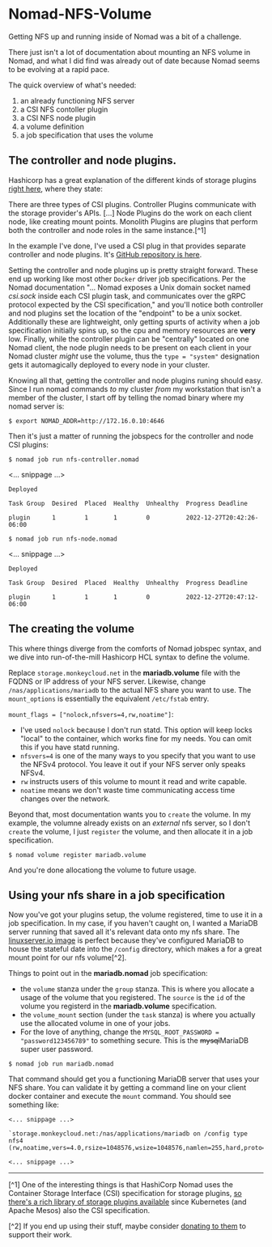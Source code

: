 # Nomad-NFS-Volume
Getting NFS up and running inside of Nomad was a bit of a challenge.

There just isn't a lot of documentation about mounting an NFS volume in Nomad,
and what I did find was already out of date because Nomad seems to be evolving
at a rapid pace.

The quick overview of what's needed:
1. an already functioning NFS server
1. a CSI NFS contoller plugin
1. a CSI NFS node plugin
1. a volume definition
1. a job specification that uses the volume

## The controller and node plugins. 
Hashicorp has a great explanation of the different kinds of storage plugins
[right here](https://developer.hashicorp.com/nomad/docs/concepts/plugins/csi), where they state:

There are three types of CSI plugins. Controller Plugins communicate with the
storage provider's APIs. [...] Node Plugins do the work on each client node,
like creating mount points. Monolith Plugins are plugins that perform both the
controller and node roles in the same instance.[^1]

In the example I've done, I've used a CSI plug in that provides separate
controller and node plugins. It's [GitHub repository is here](https://github.com/kubernetes-csi/csi-driver-nfs).


Setting the controller and node plugins up is pretty straight forward. These
end up working like most other `Docker` driver job specifications. Per the
Nomad documentation "... Nomad exposes a Unix domain socket named *csi.sock*
inside each CSI plugin task, and communicates over the gRPC protocol expected
by the CSI specification," and you'll notice both controller and nod plugins
set the location of the "endpoint" to be a unix socket. Additionally these
are lightweight, only getting spurts of activity when a job specification
initially spins up, so the cpu and memory resources are **very** low. Finally,
while the controller plugin can be "centrally" located on one Nomad client,
the node plugin needs to be present on each client in your Nomad cluster
_might_ use the volume, thus the `type = "system"` designation gets it
automagically deployed to every node in your cluster.

Knowing all that, getting the controller and node plugins runing should easy.
Since I run nomad commands *to* my cluster *from* my workstation that isn't a
member of the cluster, I start off by telling the nomad binary where my nomad
server is:

`$ export NOMAD_ADDR=http://172.16.0.10:4646`


Then it's just a matter of running the jobspecs for the controller and node CSI
plugins:

`$ nomad job run nfs-controller.nomad`

 <... snippage ...>
 
    Deployed
    
    Task Group  Desired  Placed  Healthy  Unhealthy  Progress Deadline
    
    plugin      1        1       1        0          2022-12-27T20:42:26-06:00
    

`$ nomad job run nfs-node.nomad`

 <... snippage ...>
 
    Deployed
    
    Task Group  Desired  Placed  Healthy  Unhealthy  Progress Deadline
    
    plugin      1        1       1        0          2022-12-27T20:47:12-06:00
    

## The creating the volume

This where things diverge from the comforts of Nomad jobspec syntax, and we
dive into run-of-the-mill Hashicorp HCL syntax to define the volume.

Replace `storage.monkeycloud.net` in the **mariadb.volume** file with the FQDNS or
IP address of your NFS server. Likewise, change `/nas/applications/mariadb` to the
actual NFS share you want to use. The `mount_options` is essentially the
equivalent `/etc/fstab` entry.

`mount_flags = ["nolock,nfsvers=4,rw,noatime"]`:

- I've used `nolock` because I don't run statd. This option will keep locks
"local" to the container, which works fine for my needs. You can omit this if
you have statd running.
- `nfsvers=4` is one of the many ways to you specify that you want to use the
NFSv4 protocol. You leave it out if your NFS server only speaks NFSv4.
- `rw` instructs users of this volume to mount it read and write capable.
- `noatime` means we don't waste time communicating access time changes over
the network.

Beyond that, most documentation wants you to `create` the volume. In my
example, the volumne already exists on an *external* nfs server, so I don't
`create` the volume, I just `register` the volume, and then allocate it in a
job specification.

`$ nomad volume register mariadb.volume`

And you're done allocationg the volume to future usage.

## Using your nfs share in a job specification

Now you've got your plugins setup, the volume registered, time to use it in
a job specification. In my case, if you haven't caught on, I wanted a MariaDB
server running that saved all it's relevant data onto my nfs share. The
[linuxserver.io image](https://hub.docker.com/r/linuxserver/mariadb/#!) is perfect because they've configured MariaDB to house
the stateful date into the `/config` directory, which makes a for a great
mount point for our nfs volume[^2].

Things to point out in the **mariadb.nomad** job specification:

- the `volume` stanza under the `group` stanza. This is where you allocate a
usage of the volume that you registered. The `source` is the `id` of the volume
you registerd in the **mariadb.volume** specification.
- the `volume_mount` section (under the `task` stanza) is where you actually use
the allocated volume in one of your jobs.
- For the love of anything, change the `MYSQL_ROOT_PASSWORD = "password123456789"`
to something secure. This is the ~~mysql~~MariaDB super user password.

`$ nomad job run mariadb.nomad`

That command should get you a functioning MariaDB server that uses your NFS share.
You can validate it by getting a command line on your client docker container and
execute the `mount` command. You should see something like:

```
<... snippage ...>

`storage.monkeycloud.net:/nas/applications/mariadb on /config type nfs4 (rw,noatime,vers=4.0,rsize=1048576,wsize=1048576,namlen=255,hard,proto=tcp,timeo=600,retrans=2,sec=sys,clientaddr=172.17.0.2,local_lock=none,addr=172.16.0.100)`

<... snippage ...>
```

---

[^1] One of the interesting things is that HashiCorp Nomad uses the Container
Storage Interface (CSI) specification for storage plugins,
[so there's a rich library of storage plugins available](https://kubernetes-csi.github.io/docs/drivers.html)
since Kubernetes (and Apache Mesos) also the CSI specification.

[^2] If you end up using their stuff, maybe consider [donating to them](https://opencollective.com/linuxserver/donate?amount=20) to support their work.


